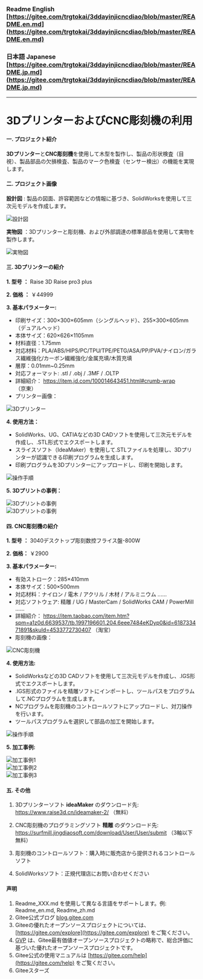 ### Readme English [https://gitee.com/trgtokai/3ddayinjicncdiao/blob/master/README.en.md](https://gitee.com/trgtokai/3ddayinjicncdiao/blob/master/README.en.md)

### 日本語 Japanese [https://gitee.com/trgtokai/3ddayinjicncdiao/blob/master/README.jp.md](https://gitee.com/trgtokai/3ddayinjicncdiao/blob/master/README.jp.md)
------------------------------------------------------------------------------

# 3DプリンターおよびCNC彫刻機の利用

#### 一. プロジェクト紹介
**3Dプリンター**と**CNC彫刻機**を使用して木型を製作し、製品の形状検査（目視）、製品部品の欠損検査、製品のマーク色検査（センサー検出）の機能を実現します。

#### 二. プロジェクト画像

**設計図** : 製品の図面、許容範囲などの情報に基づき、SolidWorksを使用して三次元モデルを作成します。

![設計図](01_%E9%A1%B9%E7%9B%AE%E6%A6%82%E8%A6%81/%E6%9C%A8%E5%9E%8B%E8%AE%BE%E8%AE%A1%E5%9B%BE.jpg)  

**実物図** ：3Dプリンターと彫刻機、および外部調達の標準部品を使用して実物を製作します。

![実物図](01_%E9%A1%B9%E7%9B%AE%E6%A6%82%E8%A6%81/%E6%9C%A8%E5%9E%8B%E5%AE%9E%E7%89%A9%E5%9B%BE.jpg)

#### 三. 3Dプリンターの紹介

**1. 型号 ：** Raise 3D Raise pro3 plus

**2. 価格 ：** ￥44999 

**3. 基本パラメーター:** 
- 印刷サイズ：300×300×605mm（シングルヘッド）、255×300×605mm（デュアルヘッド）
- 本体サイズ：620×626×1105mm
- 材料直径：1.75mm
- 対応材料：PLA/ABS/HIPS/PC/TPU/TPE/PETG/ASA/PP/PVA/ナイロン/ガラス繊維強化/カーボン繊維強化/金属充填/木質充填
- 層厚：0.01mm~0.25mm
- 対応フォーマット: .stl / .obj  / .3MF  / .OLTP
- 詳細紹介： https://item.jd.com/100014643451.html#crumb-wrap （京東）
- プリンター画像：

![3Dプリンター](01_%E9%A1%B9%E7%9B%AE%E6%A6%82%E8%A6%81/3D%E6%89%93%E5%8D%B0%E6%9C%BA_Raise3D%20PRO3%20PLUS.jpg)

**4. 使用方法：** 
- SolidWorks、UG、CATIAなどの3D CADソフトを使用して三次元モデルを作成し、.STL形式でエクスポートします。
- スライスソフト（IdeaMaker）を使用して.STLファイルを処理し、3Dプリンターが認識できる印刷プログラムを生成します。
- 印刷プログラムを3Dプリンターにアップロードし、印刷を開始します。

![操作手順](01_%E9%A1%B9%E7%9B%AE%E6%A6%82%E8%A6%81/%E6%89%93%E5%8D%B0%E6%9C%BA%E6%93%8D%E4%BD%9C%E6%B5%81%E7%A8%8B.jpg)
    
**5. 3Dプリントの事例：** 

![3Dプリントの事例](01_%E9%A1%B9%E7%9B%AE%E6%A6%82%E8%A6%81/%E5%BE%AE%E4%BF%A1%E5%9B%BE%E7%89%87_20240612175034.jpg)      
![3Dプリントの事例](01_%E9%A1%B9%E7%9B%AE%E6%A6%82%E8%A6%81/%E5%BE%AE%E4%BF%A1%E5%9B%BE%E7%89%87_20240612175045.jpg)

#### 四. CNC彫刻機の紹介

**1. 型号 ：** 3040デスクトップ彫刻数控フライス盤-800W
 
**2. 価格：** ￥2900
 
**3. 基本パラメーター:** 
- 有効ストローク：285×410mm    
- 本体サイズ：500×500mm
- 対応材料：ナイロン / 電木 / アクリル / 木材 / アルミニウム ......
- 対応ソフトウェア: 精雕 / UG / MasterCam / SolidWorks CAM / PowerMill ......
- 詳細紹介： https://item.taobao.com/item.htm?spm=a1z0d.6639537/tb.1997196601.204.6eee7484eKDyp0&id=618733471891&skuId=4533772730407 （淘宝）
- 彫刻機の画像：

![CNC彫刻機](01_%E9%A1%B9%E7%9B%AE%E6%A6%82%E8%A6%81/%E9%9B%95%E5%88%BB%E6%9C%BA.jpg)

**4. 使用方法:** 
- SolidWorksなどの3D CADソフトを使用して三次元モデルを作成し、.IGS形式でエクスポートします。
- .IGS形式のファイルを精雕ソフトにインポートし、ツールパスをプログラムして.NCプログラムを生成します。
- NCプログラムを彫刻機のコントロールソフトにアップロードし、対刀操作を行います。
- ツールパスプログラムを選択して部品の加工を開始します。

![操作手順](01_%E9%A1%B9%E7%9B%AE%E6%A6%82%E8%A6%81/%E9%9B%95%E5%88%BB%E6%9C%BA%E6%93%8D%E4%BD%9C.jpg)

**5. 加工事例:** 

![加工事例1](01_%E9%A1%B9%E7%9B%AE%E6%A6%82%E8%A6%81/%E5%9B%BE%E7%89%871.jpg)   
![加工事例2](01_%E9%A1%B9%E7%9B%AE%E6%A6%82%E8%A6%81/%E5%9B%BE%E7%89%872.jpg)   
![加工事例3](01_%E9%A1%B9%E7%9B%AE%E6%A6%82%E8%A6%81/%E5%9B%BE%E7%89%873.jpg)

#### 五. その他

1.  3Dプリンターソフト **ideaMaker** のダウンロード先:  https://www.raise3d.cn/ideamaker-2/   （無料）

2.  CNC彫刻機のプログラミングソフト **精雕** のダウンロード先: https://surfmill.jingdiaosoft.com/download/User/User/submit   （3軸以下無料）

3.  彫刻機のコントロールソフト：購入時に販売店から提供されるコントロールソフト

4.  SolidWorksソフト：正規代理店にお問い合わせください

#### 声明

1.  Readme\_XXX.md を使用して異なる言語をサポートします。例: Readme\_en.md, Readme\_zh.md
2.  Gitee公式ブログ [blog.gitee.com](https://blog.gitee.com)
3.  Giteeの優れたオープンソースプロジェクトについては、[https://gitee.com/explore](https://gitee.com/explore) をご覧ください。
4.  [GVP](https://gitee.com/gvp) は、Gitee最有価値オープンソースプロジェクトの略称で、総合評価に基づいた優れたオープンソースプロジェクトです。
5.  Gitee公式の使用マニュアルは [https://gitee.com/help](https://gitee.com/help) をご覧ください。
6.  Giteeスターズ
